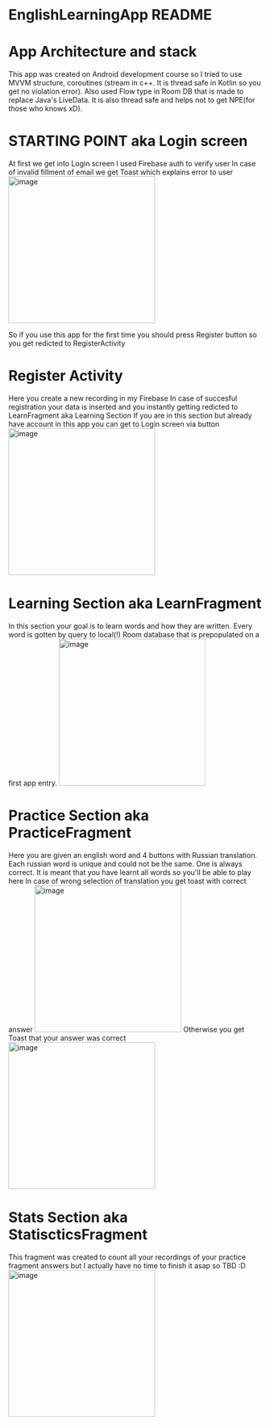 # EnglishLearningApp README

# App Architecture and stack
This app was created on Android development course so I tried to use MVVM structure, coroutines (stream in c++. It is thread safe in Kotlin so you get no violation error).
Also used Flow<Object> type in Room DB that is made to replace Java's LiveData. It is also thread safe and helps not to get NPE(for those who knows xD).

# STARTING POINT aka Login screen
At first we get into Login screen
I used Firebase auth to verify user
In case of invalid fillment of email we get Toast which explains error to user
<img width="291" alt="image" src="![LoginBad](https://user-images.githubusercontent.com/61650907/168495313-d8728589-a91c-45a7-98ab-fb35957d4bdb.jpg)">

So if you use this app for the first time you should press Register button so you get redicted to RegisterActivity

# Register Activity
Here you create a new recording in my Firebase
In case of succesful registration your data is inserted and you instantly getting redicted to LearnFragment aka Learning Section
If you are in this section but already have account in this app you can get to Login screen via button
<img width="291" alt="image" src="![RegisterActivity](https://user-images.githubusercontent.com/61650907/168495320-a691681b-60da-4eca-89eb-6dcb4595df87.jpg)">

# Learning Section aka LearnFragment
In this section your goal is to learn words and how they are written. Every word is gotten by query to local(!) Room database that is prepopulated on a first app entry.
<img width="291" alt="image" src="![LearnFragment](https://user-images.githubusercontent.com/61650907/168495330-d2a1f1a4-654f-4b06-8c15-f1af1f7a1015.jpg)">

# Practice Section aka PracticeFragment
Here you are given an english word and 4 buttons with Russian translation. Each russian word is unique and could not be the same. One is always correct. It is meant that you have learnt all words so you'll be able to play here
In case of wrong selection of translation you get toast with correct answer 
<img width="291" alt="image" src="![wrongWordPractice](https://user-images.githubusercontent.com/61650907/168495335-d0db6eff-ee04-44df-97ab-53a8c87d8248.jpg)">
Otherwise you get Toast that your answer was correct
<img width="291" alt="image" src="![correctWordPractice](https://user-images.githubusercontent.com/61650907/168495341-8034e438-db21-47ab-8700-670720e3c0ac.jpg)">
  
# Stats Section aka StatiscticsFragment
This fragment was created to count all your recordings of your practice fragment answers but I actually have no time to finish it asap so TBD :D
<img width="291" alt="image" src="![statisticsFragment](https://user-images.githubusercontent.com/61650907/168495351-4c320998-9ee1-4524-b314-89d7770f5111.jpg)">
